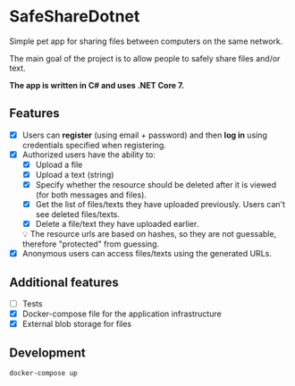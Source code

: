 # SafeShareDotnet

Simple pet app for sharing files between computers on the same network.

The main goal of the project is to allow people to safely share files and/or text.

**The app is written in C# and uses .NET Core 7.**

## Features

- [x]  Users can **register** (using email + password) and then **log in** using credentials specified when registering.
- [x]  Authorized users have the ability to:
    - [x]  Upload a file
    - [x]  Upload a text (string)
    - [x]  Specify whether the resource should be deleted after it is viewed (for both messages and files).
    - [x]  Get the list of files/texts they have uploaded previously. Users can't see deleted files/texts.
    - [x]  Delete a file/text they have uploaded earlier.
     <aside>
     💡 The resource urls are based on hashes, so they are not guessable, therefore "protected" from guessing.
     </aside>
- [x]  Anonymous users can access files/texts using the generated URLs.

## Additional features

- [ ]  Tests
- [x]  Docker-compose file for the application infrastructure
- [x]  External blob storage for files

## Development

```shell
docker-compose up
```